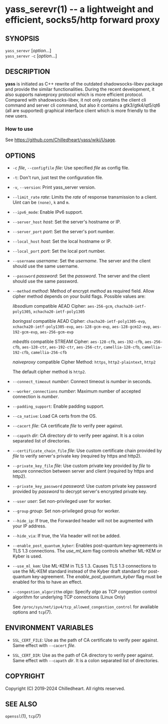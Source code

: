 yass_serevr(1) -- a lightweight and efficient, socks5/http forward proxy
==========================

## SYNOPSIS

`yass_serevr` [_option_...] <br>
`yass_serevr` `-c` <file> [_option_...]

## DESCRIPTION

**yass** is initiated as C++ rewrite of the outdated shadowsocks-libev package and
provide the similar functionalities. During the recent development, it also
supports naiveproxy protocol which is more efficient protocol. Compared with
shadowsocks-libev, it not only contains the client cli command and server cli
command, but also it contains a gtk3/gtk4/qt5/qt6 (all are supported) graphical
interface client which is more friendly to the new users.

### How to use
See <https://github.com/Chilledheart/yass/wiki/Usage>.

## OPTIONS

* `-c` _file_, `--configfile` _file_:
  Use specified _file_ as config file.

* `-t`:
  Don't run, just test the configuration file.

* `-v`, `--version`:
  Print yass_server version.

* `--limit_rate` _rate_:
  Limits the _rate_ of response transmission to a client. Uint can be `(none)`, `k` and `m`.

* `--ipv6_mode`:
  Enable IPv6 support.

* `--server_host` _host_:
  Set the server's hostname or IP.

* `--server_port` _port_:
  Set the server's port number.

* `--local_host` _host_:
  Set the local hostname or IP.

* `--local_port` _port_:
  Set the local port number.

* `--username` _username_:
  Set the _username_. The server and the client should use the same username.

* `--password` _password_:
  Set the _password_. The server and the client should use the same password.

* `--method` _method_:
  Method of encrypt _method_ as required field.
  Allow cipher method depends on your build flags.
  Possible values are:

  _libsodium_ compatible AEAD Cipher:
  `aes-256-gcm`, `chacha20-ietf-poly1305`, `xchacha20-ietf-poly1305`

  _boringssl_ compatible AEAD Cipher:
  `chacha20-ietf-poly1305-evp`, `xchacha20-ietf-poly1305-evp`, `aes-128-gcm-evp`, `aes-128-gcm12-evp`, `aes-192-gcm-evp`, `aes-256-gcm-evp`

  _mbedtls_ compatible STREAM Cipher:
  `aes-128-cfb`, `aes-192-cfb`, `aes-256-cfb`, `aes-128-ctr`, `aes-192-ctr`, `aes-256-ctr`, `camellia-128-cfb`, `camellia-192-cfb`, `camellia-256-cfb`

  _naiveproxy_ compatible Cipher Method:
  `https`, `http2-plaintext`, `http2`

  The default cipher method is `http2`.

* `--connect_timeout` _number_:
  Connect timeout is _number_ in seconds.

* `--worker_connections` _number_:
  Maximum number of accepted connection is _number_.

* `--padding_support`:
  Enable padding support.

* `--ca_native`:
  Load CA certs from the OS.

* `--cacert` _file_:
  CA certificate _file_ to verify peer against.

* `--capath` _dir_:
  CA directory _dir_ to verify peer against. It is a colon separated list of directories.

* `--certificate_chain_file` _file_:
  Use custom certificate chain provided by _file_ to verify server's private key (required by https and http2).

* `--private_key_file` _file_:
  Use custom private key provided by _file_ to secure connection between server and client (required by https and http2).

* `--private_key_password` _password_:
  Use custom private key password provided by _password_ to decrypt server's encrypted private key.

* `--user` _user_:
  Set non-privileged user for worker.

* `--group` _group_:
  Set non-privileged group for worker.

* `--hide_ip`:
  If true, the Forwarded header will not be augmented with your IP address.

* `--hide_via`:
  If true, the Via header will not be added.

* `--enable_post_quantum_kyber`:
  Enables post-quantum key-agreements in TLS 1.3 connections. The _use_ml_kem_ flag controls whether ML-KEM or Kyber is used.

* `--use_ml_kem`:
  Use ML-KEM in TLS 1.3. Causes TLS 1.3 connections to use the ML-KEM standard instead of the Kyber draft standard for post-quantum key-agreement. The _enable_post_quantum_kyber_ flag must be enabled for this to have an effect.

* `--congestion_algorithm` _algo_:
  Specify _algo_ as TCP congestion control algorithm for underlying TCP connections (Linux Only)

  See `/proc/sys/net/ipv4/tcp_allowed_congestion_control` for available options and `tcp`(7).

## ENVIRONMENT VARIABLES

* `SSL_CERT_FILE`:
  Use as the path of CA certificate to verify peer against. Same effect with `--cacert` _file_.

* `SSL_CERT_DIR`:
  Use as the path of CA directory to verify peer against. Same effect with `--capath` _dir_. It is a colon separated list of directories.

## COPYRIGHT

Copyright (C) 2019-2024 Chilledheart. All rights reserved.

## SEE ALSO

`openssl`(1), `tcp`(7)
